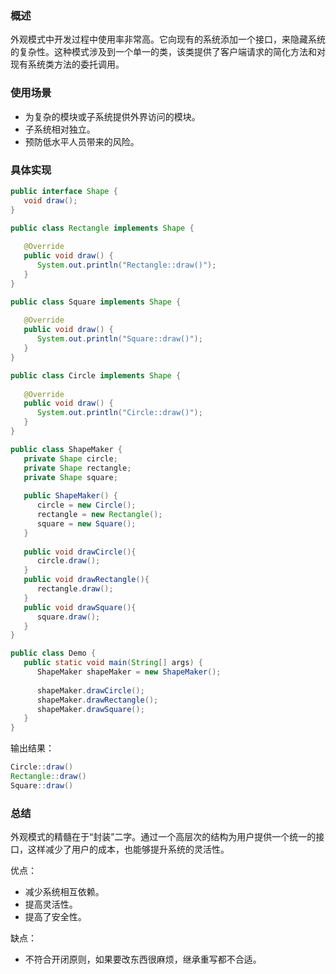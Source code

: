 ### 概述
外观模式中开发过程中使用率非常高。它向现有的系统添加一个接口，来隐藏系统的复杂性。这种模式涉及到一个单一的类，该类提供了客户端请求的简化方法和对现有系统类方法的委托调用。

### 使用场景

- 为复杂的模块或子系统提供外界访问的模块。 
- 子系统相对独立。 
- 预防低水平人员带来的风险。

### 具体实现

```java
public interface Shape {
   void draw();
}
```
```java
public class Rectangle implements Shape {
 
   @Override
   public void draw() {
      System.out.println("Rectangle::draw()");
   }
}
```
```java
public class Square implements Shape {
 
   @Override
   public void draw() {
      System.out.println("Square::draw()");
   }
}
```
```java
public class Circle implements Shape {
 
   @Override
   public void draw() {
      System.out.println("Circle::draw()");
   }
}
```
```java
public class ShapeMaker {
   private Shape circle;
   private Shape rectangle;
   private Shape square;
 
   public ShapeMaker() {
      circle = new Circle();
      rectangle = new Rectangle();
      square = new Square();
   }
 
   public void drawCircle(){
      circle.draw();
   }
   public void drawRectangle(){
      rectangle.draw();
   }
   public void drawSquare(){
      square.draw();
   }
}
```
```java
public class Demo {
   public static void main(String[] args) {
      ShapeMaker shapeMaker = new ShapeMaker();
 
      shapeMaker.drawCircle();
      shapeMaker.drawRectangle();
      shapeMaker.drawSquare();      
   }
}
```
输出结果：
```java
Circle::draw()
Rectangle::draw()
Square::draw()
```

### 总结
外观模式的精髓在于“封装”二字。通过一个高层次的结构为用户提供一个统一的接口，这样减少了用户的成本，也能够提升系统的灵活性。

优点： 

- 减少系统相互依赖。 
- 提高灵活性。 
- 提高了安全性。

缺点：

- 不符合开闭原则，如果要改东西很麻烦，继承重写都不合适。


